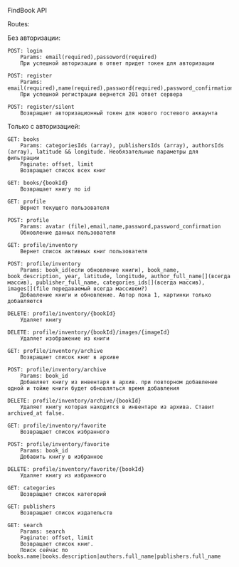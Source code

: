 <p>FindBook API</p>

Routes:

  Без авторизации:
  
    POST: login
        Params: email(required),passoword(required)
        При успешной авторизации в ответ придет токен для авторизации

    POST: register
        Params: email(required),name(required),password(required),password_confirmation(required)
        При успешной регистрации вернется 201 ответ сервера
    
    POST: register/silent
        Возвращает авторизационный токен для нового гостевого аккаунта

  Только с авторизацией:
  
    GET: books
        Params: categoriesIds (array), publishersIds (array), authorsIds (array), latitude && longitude. Необязательные параметры для фильтрации
        Paginate: offset, limit 
        Возвращает список всех книг  
    
    GET: books/{bookId}
        Возвращает книгу по id
    
    GET: profile
        Вернет текущего пользователя

    POST: profile
        Params: avatar (file),email,name,password,password_confirmation
        Обновление данных пользователя

    GET: profile/inventory
        Вернет список активных книг пользователя

    POST: profile/inventory
        Params: book_id(если обновление книги), book_name, book_description, year, latitude, longitude, author_full_name[](всегда массив), publisher_full_name, categories_ids[](всегда массив), images[](file передаваемый всегда массивом?)
        Добавление книги и обновление. Автор пока 1, картинки только добавляются

    DELETE: profile/inventory/{bookId}
        Удаляет книгу
        
    DELETE: profile/inventory/{bookId}/images/{imageId}
        Удаляет изображение из книги
    
    GET: profile/inventory/archive
        Возвращает список книг в архиве

    POST: profile/inventory/archive
        Params: book_id
        Добавляет книгу из инвентаря в архив. при повторном добавление одной и тойже книги будет обновляться время добавления

    DELETE: profile/inventory/archive/{bookId}
        Удаляет книгу которая находится в инвентаре из архива. Ставит archived_at false.

    GET: profile/inventory/favorite
        Возвращает список избранного

    POST: profile/inventory/favorite
        Params: book_id
        Добавить книгу в избранное

    DELETE: profile/inventory/favorite/{bookId}
        Удаляет книгу из избранного

    GET: categories
        Возвращает список категорий
    
    GET: publishers
        Возвращает список издательств
    
    GET: search
        Params: search
        Paginate: offset, limit 
        Возвращает список книг. 
        Поиск сейчас по books.name|books.description|authors.full_name|publishers.full_name
    